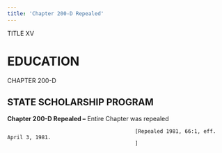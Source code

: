 ```yaml
---
title: 'Chapter 200-D Repealed'
---
```


TITLE XV
                                             
EDUCATION
=========

CHAPTER 200-D
                                             
STATE SCHOLARSHIP PROGRAM
-------------------------

**Chapter 200-D Repealed –** Entire Chapter was repealed


                                             [Repealed 1981, 66:1, eff. April 3, 1981.
                                             ]
